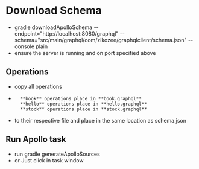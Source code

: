 # Download Schema
- gradle downloadApolloSchema --endpoint="http://localhost:8080/graphql" --schema="src/main/graphql/com/zikozee/graphqlclient/schema.json" --console plain
- ensure the server is running and on port specified above

## Operations
- copy all operations 
- ```text
    **book** operations place in **book.graphql**
    **hello** operations place in **hello.graphql**
    **stock** operations place in **stock.graphql**
  ```
- to their respective file and place in the same location as schema.json 

## Run Apollo task
- run gradle generateApolloSources
- or Just click in task window